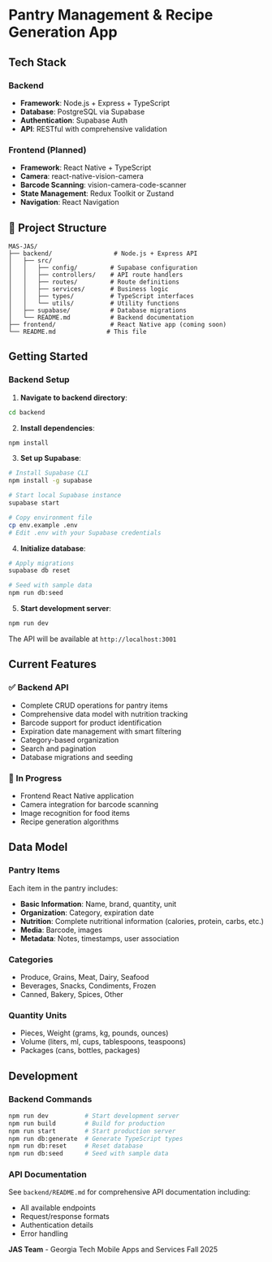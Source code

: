 # Pantry Management & Recipe Generation App

## Tech Stack

### Backend
- **Framework**: Node.js + Express + TypeScript
- **Database**: PostgreSQL via Supabase
- **Authentication**: Supabase Auth
- **API**: RESTful with comprehensive validation

### Frontend (Planned)
- **Framework**: React Native + TypeScript
- **Camera**: react-native-vision-camera
- **Barcode Scanning**: vision-camera-code-scanner
- **State Management**: Redux Toolkit or Zustand
- **Navigation**: React Navigation

## 📁 Project Structure

```
MAS-JAS/
├── backend/                 # Node.js + Express API
│   ├── src/
│   │   ├── config/         # Supabase configuration
│   │   ├── controllers/    # API route handlers
│   │   ├── routes/         # Route definitions
│   │   ├── services/       # Business logic
│   │   ├── types/          # TypeScript interfaces
│   │   └── utils/          # Utility functions
│   ├── supabase/           # Database migrations
│   └── README.md           # Backend documentation
├── frontend/               # React Native app (coming soon)
└── README.md              # This file
```

## Getting Started

### Backend Setup

1. **Navigate to backend directory**:
```bash
cd backend
```

2. **Install dependencies**:
```bash
npm install
```

3. **Set up Supabase**:
```bash
# Install Supabase CLI
npm install -g supabase

# Start local Supabase instance
supabase start

# Copy environment file
cp env.example .env
# Edit .env with your Supabase credentials
```

4. **Initialize database**:
```bash
# Apply migrations
supabase db reset

# Seed with sample data
npm run db:seed
```

5. **Start development server**:
```bash
npm run dev
```

The API will be available at `http://localhost:3001`

## Current Features

### ✅ Backend API
- Complete CRUD operations for pantry items
- Comprehensive data model with nutrition tracking
- Barcode support for product identification
- Expiration date management with smart filtering
- Category-based organization
- Search and pagination
- Database migrations and seeding

### 🔄 In Progress
- Frontend React Native application
- Camera integration for barcode scanning
- Image recognition for food items
- Recipe generation algorithms

## Data Model

### Pantry Items
Each item in the pantry includes:
- **Basic Information**: Name, brand, quantity, unit
- **Organization**: Category, expiration date
- **Nutrition**: Complete nutritional information (calories, protein, carbs, etc.)
- **Media**: Barcode, images
- **Metadata**: Notes, timestamps, user association

### Categories
- Produce, Grains, Meat, Dairy, Seafood
- Beverages, Snacks, Condiments, Frozen
- Canned, Bakery, Spices, Other

### Quantity Units
- Pieces, Weight (grams, kg, pounds, ounces)
- Volume (liters, ml, cups, tablespoons, teaspoons)
- Packages (cans, bottles, packages)

## Development

### Backend Commands
```bash
npm run dev          # Start development server
npm run build        # Build for production
npm run start        # Start production server
npm run db:generate  # Generate TypeScript types
npm run db:reset     # Reset database
npm run db:seed      # Seed with sample data
```

### API Documentation
See `backend/README.md` for comprehensive API documentation including:
- All available endpoints
- Request/response formats
- Authentication details
- Error handling

**JAS Team** - Georgia Tech Mobile Apps and Services Fall 2025
